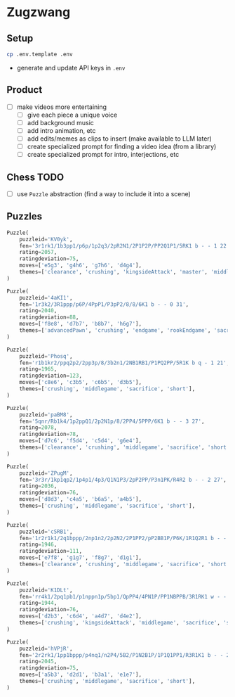 # Zugzwang

## Setup
```bash
cp .env.template .env
```
- generate and update API keys in `.env`

## Product
- [ ] make videos more entertaining
    - [ ] give each piece a unique voice
    - [ ] add background music
    - [ ] add intro animation, etc
    - [ ] add edits/memes as clips to insert (make available to LLM later)
    - [ ] create specialized prompt for finding a video idea (from a library)
    - [ ] create specialized prompt for intro, interjections, etc

## Chess TODO
- [ ] use `Puzzle` abstraction (find a way to include it into a scene)

## Puzzles
```python
Puzzle(
    puzzleid='KV0yk',
    fen='3r1rk1/1b3pp1/p6p/1p2q3/2pR2N1/2P1P2P/PP2Q1P1/5RK1 b - - 1 22',
    rating=2057,
    ratingdeviation=75,
    moves=['e5g3', 'g4h6', 'g7h6', 'd4g4'],
    themes=['clearance', 'crushing', 'kingsideAttack', 'master', 'middlegame', 'sacrifice', 'short'],
)

Puzzle(
    puzzleid='4aKI1',
    fen='1r3k2/3R1ppp/p6P/4PpP1/P3pP2/8/8/6K1 b - - 0 31',
    rating=2040,
    ratingdeviation=88,
    moves=['f8e8', 'd7b7', 'b8b7', 'h6g7'],
    themes=['advancedPawn', 'crushing', 'endgame', 'rookEndgame', 'sacrifice', 'short'],
)

Puzzle(
    puzzleid='Phosq',
    fen='r1b1kr2/ppq2p2/2pp3p/8/3b2n1/2NB1RB1/P1PQ2PP/5R1K b q - 1 21',
    rating=1965,
    ratingdeviation=123,
    moves=['c8e6', 'c3b5', 'c6b5', 'd3b5'],
    themes=['crushing', 'middlegame', 'sacrifice', 'short'],
)

Puzzle(
    puzzleid='paBM8',
    fen='5qnr/Rb1k4/1p2ppQ1/2p2N1p/8/2PP4/5PPP/6K1 b - - 3 27',
    rating=2078,
    ratingdeviation=78,
    moves=['d7c6', 'f5d4', 'c5d4', 'g6e4'],
    themes=['clearance', 'crushing', 'middlegame', 'sacrifice', 'short'],
)

Puzzle(
    puzzleid='ZPugM',
    fen='3r3r/1kp1qp2/1p4p1/4p3/Q1N1P3/2pP2PP/P3n1PK/R4R2 b - - 2 27',
    rating=2036,
    ratingdeviation=76,
    moves=['d8d3', 'c4a5', 'b6a5', 'a4b5'],
    themes=['crushing', 'middlegame', 'sacrifice', 'short'],
)

Puzzle(
    puzzleid='cSRB1',
    fen='1r2r1k1/2q1bppp/2np1n2/2p2N2/2P1PP2/pP2BB1P/P6K/1R1Q2R1 b - - 1 23',
    rating=1946,
    ratingdeviation=111,
    moves=['e7f8', 'g1g7', 'f8g7', 'd1g1'],
    themes=['clearance', 'crushing', 'middlegame', 'sacrifice', 'short'],
)

Puzzle(
    puzzleid='K1DLt',
    fen='rr4k1/2pq1pb1/p1nppn1p/5bp1/QpPP4/4PN1P/PP1NBPPB/3R1RK1 w - - 6 15',
    rating=1944,
    ratingdeviation=76,
    moves=['d2b3', 'c6d4', 'a4d7', 'd4e2'],
    themes=['crushing', 'kingsideAttack', 'middlegame', 'sacrifice', 'short'],
)

Puzzle(
    puzzleid='hVPjR',
    fen='2r2rk1/1pp1bppp/p4nq1/n2P4/5B2/P1N2B1P/1P1Q1PP1/R3R1K1 b - - 2 18',
    rating=2045,
    ratingdeviation=75,
    moves=['a5b3', 'd2d1', 'b3a1', 'e1e7'],
    themes=['crushing', 'middlegame', 'sacrifice', 'short'],
)
```
